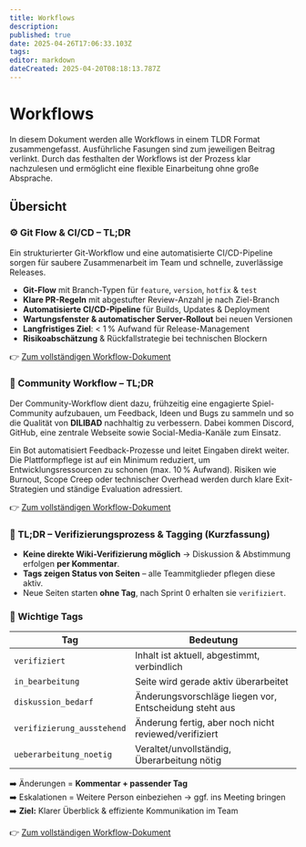 ```yaml
---
title: Workflows
description: 
published: true
date: 2025-04-26T17:06:33.103Z
tags: 
editor: markdown
dateCreated: 2025-04-20T08:18:13.787Z
---
```


# Workflows

In diesem Dokument werden alle Workflows in einem TLDR Format zusammengefasst. Ausführliche Fasungen sind zum jeweiligen Beitrag verlinkt.
Durch das festhalten der Workflows ist der Prozess klar nachzulesen und ermöglicht eine flexible Einarbeitung ohne große Absprache.


## Übersicht


### ⚙️ Git Flow & CI/CD – TL;DR

Ein strukturierter Git-Workflow und eine automatisierte CI/CD-Pipeline sorgen für saubere Zusammenarbeit im Team und schnelle, zuverlässige Releases.

- **Git-Flow** mit Branch-Typen für `feature`, `version`, `hotfix` & `test`
- **Klare PR-Regeln** mit abgestufter Review-Anzahl je nach Ziel-Branch
- **Automatisierte CI/CD-Pipeline** für Builds, Updates & Deployment
- **Wartungsfenster & automatischer Server-Rollout** bei neuen Versionen
- **Langfristiges Ziel**: < 1 % Aufwand für Release-Management
- **Risikoabschätzung** & Rückfallstrategie bei technischen Blockern

👉 [Zum vollständigen Workflow-Dokument](VersionControl-Release.md)


### 🧠 Community Workflow – TL;DR

Der Community-Workflow dient dazu, frühzeitig eine engagierte Spiel-Community aufzubauen, um Feedback, Ideen und Bugs zu sammeln und so die Qualität von **DILIBAD** nachhaltig zu verbessern. Dabei kommen Discord, GitHub, eine zentrale Webseite sowie Social-Media-Kanäle zum Einsatz.

Ein Bot automatisiert Feedback-Prozesse und leitet Eingaben direkt weiter. Die Plattformpflege ist auf ein Minimum reduziert, um Entwicklungsressourcen zu schonen (max. 10 % Aufwand). Risiken wie Burnout, Scope Creep oder technischer Overhead werden durch klare Exit-Strategien und ständige Evaluation adressiert.

👉 [Zum vollständigen Workflow-Dokument](Community.md)





### 📝 TL;DR – Verifizierungsprozess & Tagging (Kurzfassung)

- **Keine direkte Wiki-Verifizierung möglich** → Diskussion & Abstimmung erfolgen **per Kommentar**.
- **Tags zeigen Status von Seiten** – alle Teammitglieder pflegen diese aktiv.
- Neue Seiten starten **ohne Tag**, nach Sprint 0 erhalten sie `verifiziert`.

### 🔖 Wichtige Tags

| Tag                      | Bedeutung                                                |
|--------------------------|----------------------------------------------------------|
| `verifiziert`           | Inhalt ist aktuell, abgestimmt, verbindlich              |
| `in_bearbeitung`        | Seite wird gerade aktiv überarbeitet                     |
| `diskussion_bedarf`     | Änderungsvorschläge liegen vor, Entscheidung steht aus   |
| `verifizierung_ausstehend` | Änderung fertig, aber noch nicht reviewed/verifiziert |
| `ueberarbeitung_noetig` | Veraltet/unvollständig, Überarbeitung nötig              |

➡️ Änderungen = **Kommentar + passender Tag**  
➡️ Eskalationen = Weitere Person einbeziehen → ggf. ins Meeting bringen  
➡️ **Ziel:** Klarer Überblick & effiziente Kommunikation im Team

👉 [Zum vollständigen Workflow-Dokument](Verifikationsprozess.md)